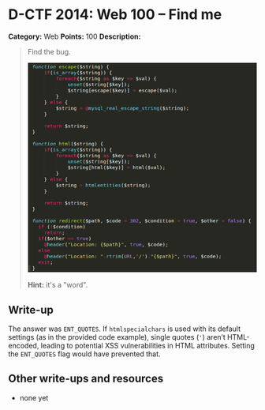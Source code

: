 # D-CTF 2014: Web 100 – Find me

**Category:** Web
**Points:** 100
**Description:**

> Find the bug.
>
> ![](findthebug.png)
>
> **Hint:** it's a "word".

## Write-up

The answer was `ENT_QUOTES`. If `htmlspecialchars` is used with its default settings (as in the provided code example), single quotes (`'`) aren’t HTML-encoded, leading to potential XSS vulnerabilities in HTML attributes. Setting the `ENT_QUOTES` flag would have prevented that.

## Other write-ups and resources

* none yet
